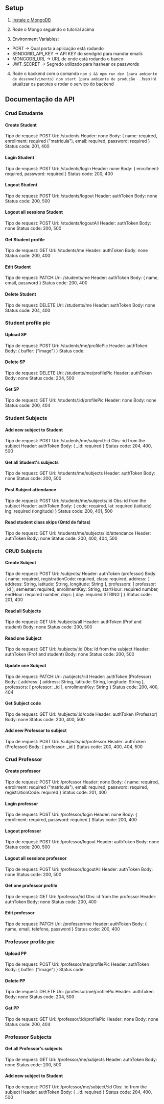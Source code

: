 ## Setup

1. [Instale o MongoDB](https://docs.mongodb.com/manual/installation/)

2. Rode o Mongo seguindo o tutorial acima

3. Environment Variables:
- PORT -> Qual porta a aplicação está rodando
- SENDGRID_API_KEY -> API KEY do sendgrid para mandar emails
- MONGODB_URL -> URL de onde está rodando o banco
- JWT_SECRET -> Segredo utilizado para hashear os passwords

4. Rode o backend com o comando `npm i && npm run dev (para ambiente de desenvolvimento) npm start (para ambiente de produção  `. Isso irá atualizar os pacotes e rodar o serviço do backend


## Documentação da API

### Crud Estudante 

#### Create Student 
Tipo de request: POST 
Uri: /students
Header: none
Body: {
    name: required,
    enrollment: required ("matricula"),
    email: required,
    password: required
}
Status code: 201, 400

#### Login Student 
Tipo de request: POST
Uri: /students/login
Header: none
Body: {
    enrollment: required,
    password: required
}
Status code: 200, 400

#### Logout Student 
Tipo de request: POST
Uri: /students/logout
Header: authToken
Body: none
Status code: 200, 500

#### Logout all sessions Student 
Tipo de request: POST
Uri: /students/logoutAll
Header: authToken
Body: none
Status code: 200, 500

#### Get Student profile
Tipo de request: GET
Uri: /students/me
Header: authToken
Body: none
Status code: 200, 400

#### Edit Student 
Tipo de request: PATCH
Uri: /students/me
Header: authToken
Body: {
     name,
     email,
     password
}
Status code: 200, 400


#### Delete Student 
Tipo de request: DELETE
Uri: /students/me
Header: authToken
Body: none
Status code: 204, 400

### Student profile pic

#### Upload SP 
Tipo de request: POST
Uri: /students/me/profilePic
Header: authToken
Body: {
    buffer: ("image")
}
Status code:

#### Delete SP
Tipo de request: DELETE
Uri: /students/me/profilePic
Header: authToken
Body: none
Status code: 204, 500

#### Get SP
Tipo de request: GET
Uri: /students/:id/profilePic
Header: none
Body: none
Status code: 200, 404

### Student Subjects

#### Add new subject to Student 
Tipo de request: POST
Uri: /students/me/subject/:id
Obs: :id from the subject
Header: authToken
Body: {
    _id: required
}
Status code: 204, 400, 500

#### Get all Student's subjects
Tipo de request: GET
Uri: /students/me/subjects
Header: authToken
Body: none
Status code: 200, 500

#### Post Subject attendance 
Tipo de request: POST
Uri: /students/me/subjects/:id
Obs: id from the subject
Header: authToken
Body: {
    code: required,
    lat: required (latitude)
    lng: required (longitude)
}
Status code: 200, 401, 500

#### Read student class skips (Qntd de faltas)
Tipo de request: GET 
Uri: /students/me/subjects/:id/attendance
Header: authToken
Body: none
Status code: 200, 400, 404, 500

### CRUD Subjects

#### Create Subject
Tipo de request: POST
Uri: /subjects/
Header: authToken (professor)
Body: {
    name: required,
    registrationCode: required, 
    class: required,
    address: [
        address: String,
        latitude: String,
        longitude: String
    ],
    professors: [
        professor: _id
    ],
    semester: required,
    enrollmentKey: String,
    startHour: required number,
    endHour: required number,
    days: [
        day: required STRING
    ]
}
Status code: 201, 400

#### Read all Subjects  
Tipo de request: GET
Uri: /subjects/all 
Header: authToken (Prof and student)
Body: none
Status code: 200, 500

#### Read one Subject  
Tipo de request: GET 
Uri: /subjects/:id
Obs: Id from the subject
Header: authToken (Prof and student)
Body: none
Status code: 200, 500

#### Update one Subject  
Tipo de request: PATCH
Uri: /subjects/:id
Header: authToken (Professor)
Body: {
    address: [
        address: String,
        latitude: String,
        longitude: String
    ],
    professors: [
        professor: _id
    ],
    enrollmentKey: String 
}
Status code: 200, 400, 404

#### Get Subject code  
Tipo de request: GET 
Uri: /subjects/:id/code
Header: authToken (Professor)
Body: none
Status code: 200, 400, 500

#### Add new Professor to subject  
Tipo de request: POST 
Uri: /subjects/:id/professor
Header: authToken (Professor)
Body: {
    professor: _id
}
Status code: 200, 400, 404, 500

### Crud Professor 

#### Create professor 
Tipo de request: POST 
Uri: /professor
Header: none
Body: {
    name: required,
    enrollment: required ("matricula"),
    email: required,
    password: required,
    registrationCode: required
}
Status code: 201, 400

#### Login professor 
Tipo de request: POST
Uri: /professor/login
Header: none
Body: {
    enrollment: required,
    password: required
}
Status code: 200, 400

#### Logout professor 
Tipo de request: POST
Uri: /professor/logout
Header: authToken
Body: none
Status code: 200, 500

#### Logout all sessions professor 
Tipo de request: POST
Uri: /professor/logoutAll
Header: authToken
Body: none
Status code: 200, 500

#### Get one professor profile
Tipo de request: GET
Uri: /professor/:id
Obs: id from the professor
Header: authToken
Body: none
Status code: 200, 400

#### Edit professor 
Tipo de request: PATCH
Uri: /professor/me
Header: authToken
Body: {
     name,
     email,
     telefone,
     password
}
Status code: 200, 400

### Professor profile pic

#### Upload PP 
Tipo de request: POST
Uri: /professor/me/profilePic
Header: authToken
Body: {
    buffer: ("image")
}
Status code:

#### Delete PP
Tipo de request: DELETE
Uri: /professor/me/profilePic
Header: authToken
Body: none
Status code: 204, 500

#### Get PP
Tipo de request: GET
Uri: /professor/:id/profilePic
Header: none
Body: none
Status code: 200, 404

### Professor Subjects

#### Get all Professor's subjects
Tipo de request: GET
Uri: /professor/me/subjects
Header: authToken
Body: none
Status code: 200, 500

#### Add new subject to Student 
Tipo de request: POST
Uri: /professor/me/subject/:id
Obs: :id from the subject
Header: authToken
Body: {
    _id: required
}
Status code: 204, 400, 500